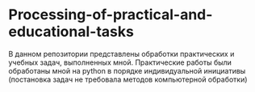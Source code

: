 # Processing-of-practical-and-educational-tasks
В данном репозитории представлены обработки практических и учебных задач, выполненных мной. Практические работы были обработаны мной на python в порядке индивидуальной инициативы (постановка задач не требовала методов компьютерной обработки)
